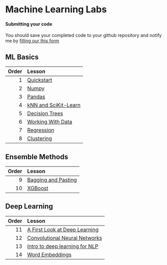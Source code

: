 # Machine Learning Labs

#### Submitting your code

You should save your completed code to your github repository and notify me by [filling our this form](https://forms.gle/y9PCsuF3YuqnHmqa8)

## 

## ML Basics

| Order | Lesson                                         |
| -----:|:---------------------------------------------- |
| 1     | [Quickstart](Quickstart.ipynb)
| 2     | [Numpy](numpy.ipynb)                           |
| 3     | [Pandas](pandas.ipynb)                         |
| 4     | [kNN and SciKit-Learn](intro_to_sklearn.ipynb) |
| 5     | [Decision Trees](decision_trees.ipynb)         |
| 6     | [Working With Data](WorkingWithData.ipynb)     |
| 7     | [Regression](regression.ipynb)                 |
| 8    | [Clustering](clustering.ipynb)                 | 

## Ensemble Methods

| Order | Lesson                                         |
| -----:|:---------------------------------------------- |
| 9     | [Bagging and Pasting](bagging_n_pasting.ipynb) |
| 10     | [XGBoost](xgboostLab.ipynb)                    |

## Deep Learning

| Order | Lesson                                                               |
| -----:|:-------------------------------------------------------------------- |
| 11     | [A First Look at Deep Learning](A_first_look_at_deep_learning.ipynb) |
| 12    | [Convolutional Neural Networks](CNN_dogs_N_cats.ipynb)               |
| 13    | [Intro to deep learning for NLP](deepLearningNLP.ipynb)              |
| 14    | [Word Embeddings](word_embeddings.ipynb)                             |

